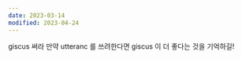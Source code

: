 ```yaml
---
date: 2023-03-14
modified: 2023-04-24
---
```


giscus 써라
만약 utteranc 를 쓰려한다면 giscus 이 더 좋다는 것을 기억하길!
